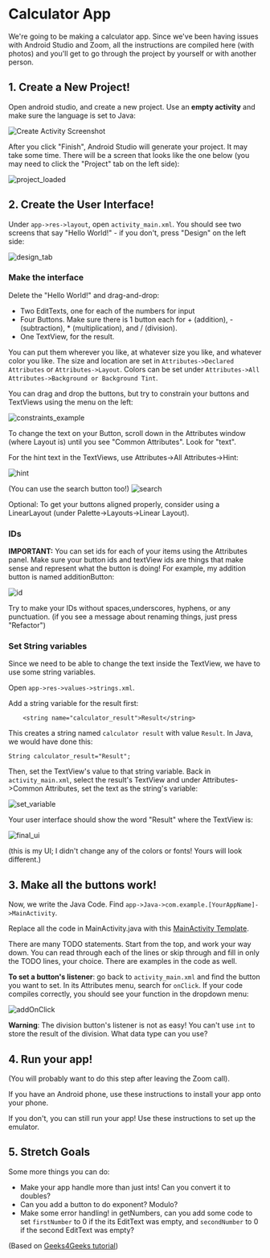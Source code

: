 # Calculator App

We're going to be making a calculator app. Since we've been having issues with Android Studio and Zoom, all the instructions are compiled here (with photos) and you'll get to go through the project by yourself or with another person. 

## 1. Create a New Project!

Open android studio, and create a new project. Use an **empty activity** and make sure the language is set to Java:

![Create Activity Screenshot](img/makeNewApp.png)

After you click "Finish", Android Studio will generate your project. It may take some time. There will be a screen that looks like the one below (you may need to click the "Project" tab on the left side): 

![project_loaded](img/project_loaded.png)

## 2. Create the User Interface!
Under `app->res->layout`, open `activity_main.xml`. You should see two screens that say "Hello World!" - if you don't, press "Design" on the left side:

![design_tab](img/design_tab.png)

### Make the interface

Delete the "Hello World!" and drag-and-drop:
- Two EditTexts, one for each of the numbers for input
- Four Buttons. Make sure there is 1 button each for + (addition), - (subtraction), * (multiplication), and / (division).
- One TextView, for the result.

You can put them wherever you like, at whatever size you like, and whatever color you like. The size and location are set in `Attributes->Declared Attributes` or `Attributes->Layout`. Colors can be set under `Attributes->All Attributes->Background or Background Tint`.

You can drag and drop the buttons, but try to constrain your buttons and TextViews using the menu on the left:

![constraints_example](img/constraints_example.png)

To change the text on your Button, scroll down in the Attributes window (where Layout is) until you see "Common Attributes". Look for "text". 

For the hint text in the TextViews, use Attributes->All Attributes->Hint:

![hint](img/hint.png)

(You can use the search button too!)
![search](img/searchAttributes.png)

Optional: To get your buttons aligned properly, consider using a LinearLayout (under Palette->Layouts->Linear Layout). 

### IDs

**IMPORTANT:** You can set ids for each of your items using the Attributes panel. Make sure your button ids and textView ids are things that make sense and represent what the button is doing! For example, my addition button is named additionButton:

![id](img/id.png)

Try to make your IDs without spaces,underscores, hyphens, or any punctuation.
(if you see a message about renaming things, just press "Refactor")

### Set String variables

Since we need to be able to change the text inside the TextView, we have to use some string variables. 

Open `app->res->values->strings.xml`. 

Add a string variable for the result first:
```
    <string name="calculator_result">Result</string>
```
This creates a string named `calculator result` with value `Result`. In Java, we would have done this:
```
String calculator_result="Result";
```

Then, set the TextView's value to that string variable. Back in `activity_main.xml`, select the result's TextView and under Attributes->Common Attributes, set the text as the string's variable:

![set_variable](img/set_variable.png)

Your user interface should show the word "Result" where the TextView is:

![final_ui](img/final_ui.png)

(this is my UI; I didn't change any of the colors or fonts! Yours will look different.)

## 3. Make all the buttons work!

Now, we write the Java Code. Find `app->Java->com.example.[YourAppName]->MainActivity`. 

Replace all the code in MainActivity.java with this [MainActivity Template](template/MainActivity.java).

There are many TODO statements. Start from the top, and work your way down. You can read through each of the lines or skip through and fill in only the TODO lines, your choice. There are examples in the code as well.

**To set a button's listener**: go back to `activity_main.xml` and find the button you want to set. In its Attributes menu, search for `onClick`. 
If your code compiles correctly, you should see your function in the dropdown menu:

![addOnClick](img/addOnClick.png)

**Warning**: The division button's listener is not as easy! You can't use `int` to store the result of the division. What data type can you use?


## 4. Run your app! 
(You will probably want to do this step after leaving the Zoom call).

If you have an Android phone, use these instructions to install your app onto your phone. 

If you don't, you can still run your app! Use these instructions to set up the emulator.

## 5. Stretch Goals
Some more things you can do:
- Make your app handle more than just ints! Can you convert it to doubles?
- Can you add a button to do exponent? Modulo?
- Make some error handling! in getNumbers, can you add some code to set `firstNumber` to 0 if the its EditText was empty, and `secondNumber` to 0 if the second EditText was empty?

(Based on [Geeks4Geeks tutorial](https://www.geeksforgeeks.org/how-to-build-a-simple-calculator-app-using-android-studio/))
